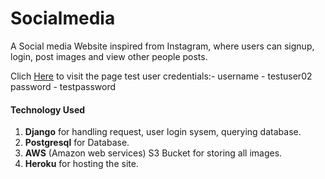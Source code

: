 # Socialmedia
A Social media Website inspired from Instagram, where users can signup, login, post images and view other people posts.

Clich [Here](http://socialmediadjango.herokuapp.com/ "Socialmedia") to visit the page
test user credentials:-
username - testuser02
password - testpassword

#### Technology Used
1. **Django** for handling request, user login sysem, querying database.
2. **Postgresql** for Database.
3. **AWS** (Amazon web services) S3 Bucket for storing all images.
4. **Heroku** for hosting the site.
